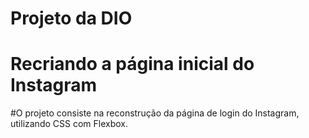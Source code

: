 # Projeto da DIO
# Recriando a página inicial do Instagram
#O projeto consiste na  reconstrução da página de login do Instagram, utilizando CSS com Flexbox.
